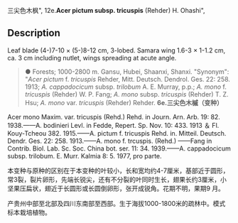 三尖色木枫",
12e.**Acer pictum subsp. tricuspis** (Rehder) H. Ohashi",

## Description
Leaf blade (4-)7-10 × (5-)8-12 cm, 3-lobed. Samara wing 1.6-3 × 1-1.2 cm, ca. 3 cm including nutlet, wings spreading at acute angle.

> ● Forests; 1000-2800 m. Gansu, Hubei, Shaanxi, Shanxi.
  "Synonym": "*Acer pictum* f. *tricuspis* Rehder, Mitt. Deutsch. Dendrol. Ges. 22: 258. 1913; *A. cappadocicum* subsp. *trilobum* A. E. Murray, p.p.; *A. mono* f. *tricuspis* (Rehder) W. P. Fang; *A. mono* subsp. *tricuspis* (Rehder) T. Z. Hsu; *A. mono* var. *tricuspis* (Rehder) Rehder.
**6e.三尖色木槭（变种）**

Acer mono Maxim. var. tricuspis (Rehd.) Rehd. in Journ. Arn. Arb. 19: 82. 1938.——A. bodinieri Levl. in Fedde, Repert. Sp. Nov. 10: 433. 1913 ＆ Fl. Kouy-Tcheou 382. 1915.——A. pictum f. tricuspis Rehd. in. Mitteil. Deutsch. Dendr. Ges. 22: 258. 1913.——A. mono f. trcuspis. (Rehd.) ——Fang in Contrib. Biol. Lab. Sc. Soc. China bot. ser. 11: 34. 1939.——A. cappadocicum subsp. trilobum. E. Murr. Kalmia 8: 5. 1977, pro parte.

本变种与原种的区别在于本变种的叶较小，长和宽均约4-7厘米，基部近于圆形，常3裂，裂片卵形，先端长锐尖，还有不分裂的叶同时生长，翅果长约3厘米，小坚果压扁状，翅近于长圆形或长圆倒卵形，张开成锐角。花期不明，果期9 月。

产贵州中部至北部及四川东南部至西部。生于海拔1000-1800米的疏林中。模式标本栽培植物。
